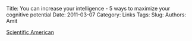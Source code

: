 Title: You can increase your intelligence - 5 ways to maximize your cognitive potential
Date: 2011-03-07
Category: Links
Tags: 
Slug: 
Authors: Amit

[Scientific American][url]

[url]: https://blogs.scientificamerican.com/guest-blog/you-can-increase-your-intelligence-5-ways-to-maximize-your-cognitive-potential/
